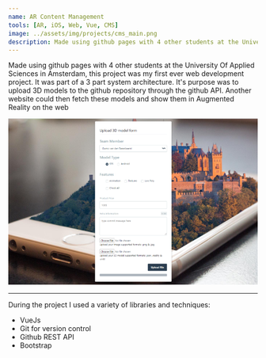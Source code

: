 ```yaml
---
name: AR Content Management
tools: [AR, iOS, Web, Vue, CMS]
image: ../assets/img/projects/cms_main.png
description: Made using github pages with 4 other students at the University Of Applied Sciences in Amsterdam, this project was my first ever web development project. 
---
```


Made using github pages with 4 other students at the University Of Applied Sciences in Amsterdam, this project was my first ever web development project. It was part of a 3 part system architecture. It's purpose was to upload 3D models to the github repository through the github API. Another website could then fetch these models and show them in Augmented Reality on the web

![screenshot](../assets/img/projects/cms_main.png)

---

During the project I used a variety of libraries and techniques:
- VueJs
- Git for version control
- Github REST API
- Bootstrap